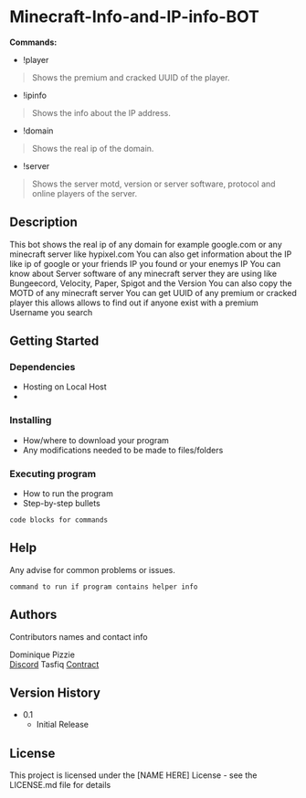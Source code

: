 # Minecraft-Info-and-IP-info-BOT

 **Commands:**
* !player <player name> 
> Shows the premium and cracked UUID of the player.
* !ipinfo <ip> 
> Shows the info about the IP address.
* !domain <domain> 
> Shows the real ip of the domain.
* !server <server ip> 
> Shows the server motd, version or server software, protocol and online players of the server.

## Description

This bot shows the real ip of any domain for example google.com or any minecraft server like hypixel.com
You can also get information about the IP like ip of google or your friends IP you found or your enemys IP
You can know about Server software of any minecraft server they are using like Bungeecord, Velocity, Paper, Spigot and the Version 
You can also copy the MOTD of any minecraft server
You can get UUID of any premium or cracked player this allows allows to find out if anyone exist with a premium Username you search

## Getting Started

### Dependencies

* Hosting on Local Host
* 

### Installing

* How/where to download your program
* Any modifications needed to be made to files/folders

### Executing program

* How to run the program
* Step-by-step bullets
```
code blocks for commands
```

## Help

Any advise for common problems or issues.
```
command to run if program contains helper info
```

## Authors

Contributors names and contact info

 Dominique Pizzie  
 [Discord](https://discord.com/invite/gj6uJaj4)
 Tasfiq
 [Contract](https://bio.link/tasfiqah)

## Version History

* 0.1
    * Initial Release

## License

This project is licensed under the [NAME HERE] License - see the LICENSE.md file for details



